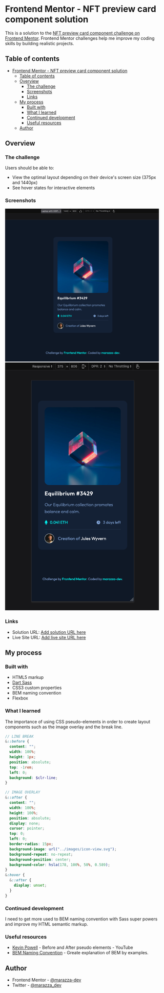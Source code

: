 # Frontend Mentor - NFT preview card component solution

This is a solution to the <a href="https://www.frontendmentor.io/challenges/nft-preview-card-component-SbdUL_w0U" target="_blank">NFT preview card component challenge on Frontend Mentor</a>. Frontend Mentor challenges help me improve my coding skills by building realistic projects.

## Table of contents

- [Frontend Mentor - NFT preview card component solution](#frontend-mentor---nft-preview-card-component-solution)
  - [Table of contents](#table-of-contents)
  - [Overview](#overview)
    - [The challenge](#the-challenge)
    - [Screenshots](#screenshots)
    - [Links](#links)
  - [My process](#my-process)
    - [Built with](#built-with)
    - [What I learned](#what-i-learned)
    - [Continued development](#continued-development)
    - [Useful resources](#useful-resources)
  - [Author](#author)

## Overview

### The challenge

Users should be able to:

- View the optimal layout depending on their device's screen size (375px and 1440px)
- See hover states for interactive elements

### Screenshots

![Component at viewpost width 1440px](./images/screenshot_lg.png)
![Component at viewpost width 375px](./images/screenshot_sm.png)

### Links

- Solution URL: [Add solution URL here](https://your-solution-url.com)
- Live Site URL: [Add live site URL here](https://your-live-site-url.com)

## My process

### Built with

- HTML5 markup
- <a href="https://sass-lang.com/" target="_blank">Dart Sass</a>
- CSS3 custom properties
- BEM naming convention
- Flexbox

### What I learned

The importance of using CSS pseudo-elements in order to create layout components such as the image overlay and the break line.

```scss
// LINE BREAK
&::before {
  content: "";
  width: 100%;
  height: 1px;
  position: absolute;
  top: -1rem;
  left: 0;
  background: $clr-line;
}
```

```scss
// IMAGE OVERLAY
&::after {
  content: "";
  width: 100%;
  height: 100%;
  position: absolute;
  display: none;
  cursor: pointer;
  top: 0;
  left: 0;
  border-radius: 15px;
  background-image: url("../images/icon-view.svg");
  background-repeat: no-repeat;
  background-position: center;
  background-color: hsla(178, 100%, 50%, 0.589);
}
&:hover {
  &::after {
    display: unset;
  }
}
```

### Continued development

I need to get more used to BEM naming convention with Sass super powers and improve my HTML semantic markup.

### Useful resources

- <a href="https://www.youtube.com/watch?v=zGiirUiWslI" target="_blank">Kevin Powell</a> - Before and After pseudo elements - YouTube
- <a href="https://sparkbox.com/foundry/bem_by_example" target="_blank">BEM Naming Convention</a> - Greate explanation of BEM by examples.

## Author

- Frontend Mentor - <a href="https://www.frontendmentor.io/profile/marazza-dev" target="_blank">@marazza-dev</a>
- Twitter - <a href="https://twitter.com/marazza_dev">@marazza_dev</a>
